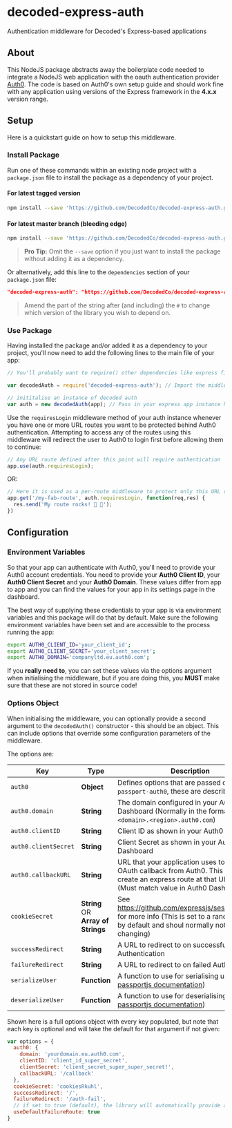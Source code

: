 # decoded-express-auth
Authentication middleware for Decoded's Express-based applications

## About
This NodeJS package abstracts away the boilerplate code needed to integrate a NodeJS web application with the oauth authentication provider [Auth0](https://auth0.com/).
The code is based on Auth0's own setup guide and should work fine with any application using versions of the Express framework in the **4.x.x** version range.

## Setup
Here is a quickstart guide on how to setup this middleware.

### Install Package

Run one of these commands within an existing node project with a `package.json` file to install the package as a dependency of your project.

#### For latest tagged version

```sh
npm install --save 'https://github.com/DecodedCo/decoded-express-auth.git#v2.0.1'
```

#### For latest master branch (bleeding edge)

```sh
npm install --save 'https://github.com/DecodedCo/decoded-express-auth.git'
```

> **Pro Tip:** Omit the `--save` option if you just want to install the package without adding it as a dependency.

Or alternatively, add this line to the `dependencies` section of your `package.json` file:

```json
"decoded-express-auth": "https://github.com/DecodedCo/decoded-express-auth.git#v2.0.1"
```

> Amend the part of the string after (and including) the `#` to change which version of the library you wish to depend on.

### Use Package

Having installed the package and/or added it as a dependency to your project, you'll now need to add the following lines to the main file of your app:

```js
// You'll probably want to require() other dependencies like express first, above this line...

var decodedAuth = require('decoded-express-auth'); // Import the middleware library

// inititalise an instance of decoded auth
var auth = new decodedAuth(app); // Pass in your express app instance here
```

Use the `requiresLogin` middleware method of your auth instance whenever you have one or more URL routes you want to be protected behind Auth0 authentication. Attempting to access any of the routes using this middleware will redirect the user to Auth0 to login first before allowing them to continue:

```js
// Any URL route defined after this point will require authentication
app.use(auth.requiresLogin);
```

OR:

```js
// Here it is used as a per-route middleware to protect only this URL route
app.get('/my-fab-route', auth.requiresLogin, function(req,res) {
  res.send('My route rocks! 🐸 💜');
})
```

## Configuration

### Environment Variables

So that your app can authenticate with Auth0, you'll need to provide your Auth0 account credentials. You need to provide your **Auth0 Client ID**, your **Auth0 Client Secret** and your **Auth0 Domain**. These values differ from app to app and you can find the values for your app in its settings page in the dashboard.

The best way of supplying these credentials to your app is via environment variables and this package will do that by default. Make sure the following environment variables have been set and are accessible to the process running the app:

```sh
export AUTH0_CLIENT_ID='your_client_id';
export AUTH0_CLIENT_SECRET='your_client_secret';
export AUTH0_DOMAIN='companyltd.eu.auth0.com';
```

If you **really need to**, you can set these values via the options argument when initialising the middleware, but if you are doing this, you **MUST** make sure that these are not stored in source code!

### Options Object

When initialising the middleware, you can optionally provide a second argument to the `decodedAuth()` constructor - this should be an object. This can include options that override some configuration parameters of the middleware.

The options are:

| Key                  | Type                               | Description                                                                                                                                                                  |
| -------------------- | ---------------------------------- | ---------------------------------------------------------------------------------------------------------------------------------------------------------------------------- |
| `auth0`              | **Object**                         | Defines options that are passed directly into `passport-auth0`, these are described below                                                                                    |
| `auth0.domain`       | **String**                         | The domain configured in your Auth0 Dashboard (Normally in the format `<domain>.<region>.auth0.com`)                                                                         |
| `auth0.clientID`     | **String**                         | Client ID as shown in your Auth0 Dashboard                                                                                                                                   |
| `auth0.clientSecret` | **String**                         | Client Secret as shown in your Auth0 Dashboard                                                                                                                               |
| `auth0.callbackURL`  | **String**                         | URL that your application uses to receive the OAuth callback from Auth0. This library will create an express route at that URL for you (Must match value in Auth0 Dashboard) |
| `cookieSecret`       | **String** OR **Array of Strings** | See https://github.com/expressjs/session#secret for more info (This is set to a random UUID by default and shoul normally not need changing)                                 |
| `successRedirect`    | **String**                         | A URL to redirect to on successful Authentication                                                                                                                            |
| `failureRedirect`    | **String**                         | A URL to redirect to on failed Authentication                                                                                                                                |
| `serializeUser`      | **Function**                       | A function to use for serialising users (see [passportjs documentation](http://passportjs.org/docs/configure))                                                               |
| `deserializeUser`    | **Function**                       | A function to use for deserialising users (see [passportjs documentation](http://passportjs.org/docs/configure))                                                             |

Shown here is a full options object with every key populated, but note that each key is optional and will take the default for that argument if not given:

```js
var options = {
  auth0: {
    domain: 'yourdomain.eu.auth0.com',
    clientID: 'client_id_super_secret',
    clientSecret: 'client_secret_super_super_secret!',
    callbackURL: '/callback'
  },
  cookieSecret: 'cookiesRkuhl',
  successRedirect: '/',
  failureRedirect: '/auth-fail',
  // if set to true (default), the library will automatically provide a failure route
  useDefaultFailureRoute: true
}
```
